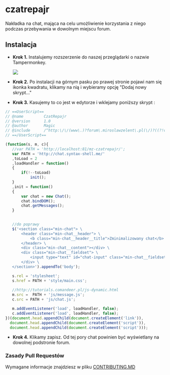 # czatrepajr

Nakładka na chat, mająca na celu umożliwienie korzystania z niego podczas przebywania w dowolnym miejscu forum.

## Instalacja
 - **Krok 1.** Instalujemy rozszerzenie do naszej przeglądarki o nazwie Tampermonkey.</br>

    ![](http://i.imgur.com/NLSSO3B.png)
 - **Krok 2.** Po instalacji na górnym pasku po prawej stronie pojawi nam się ikonka kwadratu, klikamy na nią i wybieramy opcję "Dodaj nowy skrypt..."

 - **Krok 3.** Kasujemy to co jest w edytorze i wklejamy poniższy skrypt :
 ```js
// ==UserScript==
// @name         CzatRepajr
// @version      1.0
// @author       Magic
// @include      /^http:\/\/(www\.)?forum\.miroslawzelent\.pl(\/)?((?!chat).)*$/
// ==/UserScript==

(function(s, m, c){
    //var PATH = 'http://localhost:81/mz-czatrepajr/';
    var PATH = 'http://chat.syntax-shell.me/'
    ,toLoad = 2
    ,loadHandler = function()
    {
        if(!--toLoad)
            init();
    }
    ,init = function()
    {
        var chat = new Chat();
        chat.bindDOM();
        chat.getMessages();
    }
    

    //do poprawy
    $('<section class="min-chat"> \
        <header class="min-chat__header"> \
            <b class="min-chat__header__title">Zminimalizowany chat</b> \
        </header> \
        <div class="min-chat__content"></div> \
        <div class="min-chat__fieldset"> \
            <input type="text" id="chat-input" class="min-chat__fieldset__input" spellcheck="true"> \
        </div> \
    </section>').appendTo('body');

    s.rel = 'stylesheet';
    s.href = PATH + 'style/main.css';
    
    //http://tutorials.comandeer.pl/js-dynamic.html
    m.src =  PATH + 'js/message.js';
    c.src = PATH + 'js/chat.js';

    m.addEventListener('load', loadHandler, false);
    c.addEventListener('load', loadHandler, false);
})(document.head.appendChild(document.createElement('link')), 
   document.head.appendChild(document.createElement('script')),
   document.head.appendChild(document.createElement('script')));
 ```
 - **Krok 4.** Klikamy zapisz. Od tej pory chat powinien być wyświetlany na dowolnej podstronie forum.


### Zasady Pull Requestów
Wymagane informacje znajdziesz w pliku [CONTRIBUTING.MD](https://github.com/CodersCommunity/czatrepajr/blob/development/CONTRIBUTING.md)
